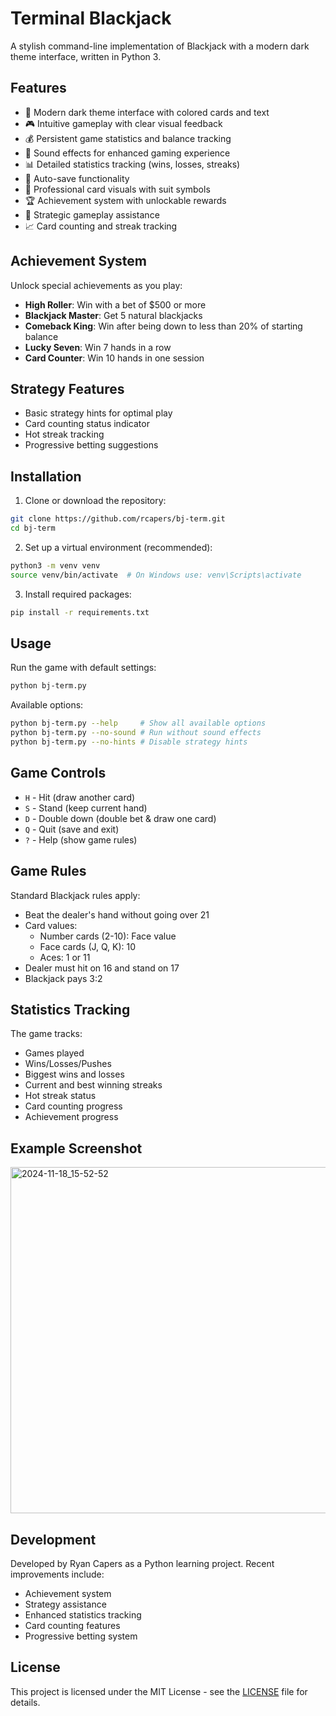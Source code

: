 # Terminal Blackjack
A stylish command-line implementation of Blackjack with a modern dark theme interface, written in Python 3.

## Features

- 🎨 Modern dark theme interface with colored cards and text
- 🎮 Intuitive gameplay with clear visual feedback
- 💰 Persistent game statistics and balance tracking
- 🎵 Sound effects for enhanced gaming experience
- 📊 Detailed statistics tracking (wins, losses, streaks)
- 💾 Auto-save functionality
- 🎲 Professional card visuals with suit symbols
- 🏆 Achievement system with unlockable rewards
- 🧠 Strategic gameplay assistance
- 📈 Card counting and streak tracking

## Achievement System

Unlock special achievements as you play:
- **High Roller**: Win with a bet of $500 or more
- **Blackjack Master**: Get 5 natural blackjacks
- **Comeback King**: Win after being down to less than 20% of starting balance
- **Lucky Seven**: Win 7 hands in a row
- **Card Counter**: Win 10 hands in one session

## Strategy Features

- Basic strategy hints for optimal play
- Card counting status indicator
- Hot streak tracking
- Progressive betting suggestions

## Installation

1. Clone or download the repository:
```bash
git clone https://github.com/rcapers/bj-term.git
cd bj-term
```

2. Set up a virtual environment (recommended):
```bash
python3 -m venv venv
source venv/bin/activate  # On Windows use: venv\Scripts\activate
```

3. Install required packages:
```bash
pip install -r requirements.txt
```

## Usage

Run the game with default settings:
```bash
python bj-term.py
```

Available options:
```bash
python bj-term.py --help     # Show all available options
python bj-term.py --no-sound # Run without sound effects
python bj-term.py --no-hints # Disable strategy hints
```

## Game Controls

- `H` - Hit (draw another card)
- `S` - Stand (keep current hand)
- `D` - Double down (double bet & draw one card)
- `Q` - Quit (save and exit)
- `?` - Help (show game rules)

## Game Rules

Standard Blackjack rules apply:
- Beat the dealer's hand without going over 21
- Card values:
  - Number cards (2-10): Face value
  - Face cards (J, Q, K): 10
  - Aces: 1 or 11
- Dealer must hit on 16 and stand on 17
- Blackjack pays 3:2

## Statistics Tracking

The game tracks:
- Games played
- Wins/Losses/Pushes
- Biggest wins and losses
- Current and best winning streaks
- Hot streak status
- Card counting progress
- Achievement progress

## Example Screenshot
<img width="554" alt="2024-11-18_15-52-52" src="https://github.com/user-attachments/assets/147fbc0e-0fab-45e5-83fc-dd4b28ea086a">

## Development

Developed by Ryan Capers as a Python learning project. Recent improvements include:
- Achievement system
- Strategy assistance
- Enhanced statistics tracking
- Card counting features
- Progressive betting system

## License

This project is licensed under the MIT License - see the [LICENSE](LICENSE) file for details.
